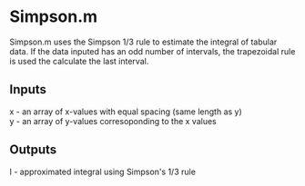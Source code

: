 # Simpson.m
Simpson.m uses the Simpson 1/3 rule to estimate the integral of tabular data. If the data inputed has an odd number of intervals, the trapezoidal rule is used the calculate the last interval.
## Inputs
x - an array of x-values with equal spacing (same length as y)\
y - an array of y-values corresoponding to the x values
## Outputs
I - approximated integral using Simpson's 1/3 rule

